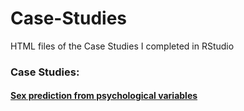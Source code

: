 # Case-Studies
HTML files of the Case Studies I completed in RStudio

### Case Studies:

#### [Sex prediction from psychological variables](https://camila-cremades.github.io/Case-Studies/Sex-prediction-from-psychological-variables.html)
